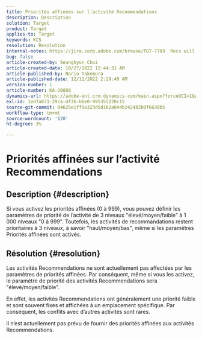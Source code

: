 ```yaml
---
title: Priorités affinées sur l’activité Recommendations
description: Description
solution: Target
product: Target
applies-to: Target
keywords: KCS
resolution: Resolution
internal-notes: https://jira.corp.adobe.com/browse/TGT-7793  Recs will not have fine grained priorities. We will only have slider for it.
bug: false
article-created-by: Seunghyun Choi
article-created-date: 10/27/2022 12:44:31 AM
article-published-by: Norio Takemura
article-published-date: 12/12/2022 2:29:40 AM
version-number: 1
article-number: KA-20888
dynamics-url: https://adobe-ent.crm.dynamics.com/main.aspx?forceUCI=1&pagetype=entityrecord&etn=knowledgearticle&id=8994c97d-9055-ed11-bba2-6045bd006b4b
exl-id: 1ed7a871-29ca-4f3b-b6e0-995355220c15
source-git-commit: 04625e1ff9a323d5d1b2a044b242482b0f6630b5
workflow-type: tm+mt
source-wordcount: '128'
ht-degree: 3%

---
```


# Priorités affinées sur l’activité Recommendations

## Description {#description}

Si vous activez les priorités affinées (0 à 999), vous pouvez définir les paramètres de priorité de l’activité de 3 niveaux &quot;élevé/moyen/faible&quot; à 1 000 niveaux &quot;0 à 999&quot;. Toutefois, les activités de recommandations restent prioritaires à 3 niveaux, à savoir &quot;haut/moyen/bas&quot;, même si les paramètres Priorités affinées sont activés.

## Résolution {#resolution}


Les activités Recommendations ne sont actuellement pas affectées par les paramètres de priorités affinées. Par conséquent, même si vous les activez, le paramètre de priorité des activités Recommendations sera &quot;élevé/moyen/faible&quot;.

En effet, les activités Recommendations ont généralement une priorité faible et sont souvent fixes et affichées à un emplacement spécifique. Par conséquent, les conflits avec d’autres activités sont rares.

Il n’est actuellement pas prévu de fournir des priorités affinées aux activités Recommendations.
